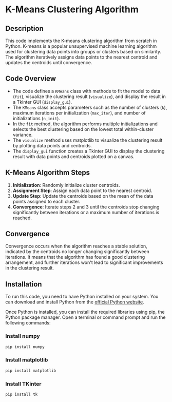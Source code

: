 # K-Means Clustering Algorithm

## Description
This code implements the K-means clustering algorithm from scratch in Python. K-means is a popular unsupervised machine learning algorithm used for clustering data points into groups or clusters based on similarity. The algorithm iteratively assigns data points to the nearest centroid and updates the centroids until convergence. 

## Code Overview
- The code defines a `KMeans` class with methods to fit the model to data (`fit`), visualize the clustering result (`visualize`), and display the result in a Tkinter GUI (`display_gui`).
- The `KMeans` class accepts parameters such as the number of clusters (`k`), maximum iterations per initialization (`max_iter`), and number of initializations (`n_init`).
- In the `fit` method, the algorithm performs multiple initializations and selects the best clustering based on the lowest total within-cluster variance.
- The `visualize` method uses matplotlib to visualize the clustering result by plotting data points and centroids.
- The `display_gui` function creates a Tkinter GUI to display the clustering result with data points and centroids plotted on a canvas.

## K-Means Algorithm Steps
1. **Initialization**: Randomly initialize cluster centroids.
2. **Assignment Step**: Assign each data point to the nearest centroid.
3. **Update Step**: Update the centroids based on the mean of the data points assigned to each cluster.
4. **Convergence**: Iterate steps 2 and 3 until the centroids stop changing significantly between iterations or a maximum number of iterations is reached.

## Convergence
Convergence occurs when the algorithm reaches a stable solution, indicated by the centroids no longer changing significantly between iterations. It means that the algorithm has found a good clustering arrangement, and further iterations won't lead to significant improvements in the clustering result.

## Installation
To run this code, you need to have Python installed on your system. You can download and install Python from the [official Python website](https://www.python.org/downloads/).

Once Python is installed, you can install the required libraries using pip, the Python package manager. Open a terminal or command prompt and run the following commands:


### Install numpy
```bash
pip install numpy 
```

### Install matplotlib
```bash
pip install matplotlib
```

### Install TKinter
```bash
pip install tk
```